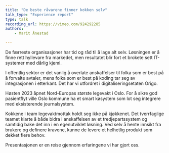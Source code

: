 ```yaml
---
title: "De beste råvarene finner kokken selv"
talk_type: "Experience report"
type: talk
recording_url: https://vimeo.com/924292285
authors:
    - Marit Ånestad

---
```

De færreste organisasjoner har tid og råd til å lage alt selv. Løsningen er å finne rett hyllevare fra markedet, men resultatet blir fort et brokete sett IT-systemer med dårlig kjemi.

I offentlig sektor er det vanlig å overlate anskaffelser til folka som er best på å forvalte avtaler, mens folka som er best på koding tar seg av integrasjonen i etterkant. Det har vi utfordret i digitaliseringsetaten Origo.

Høsten 2023 åpnet Nord-Europas største legevakt i Oslo. For å sikre god pasientflyt ville Oslo kommune ha et smart køsystem som lot seg integrere med eksisterende journalsystem.

Kokkene i team legevaktmottak holdt seg ikke på kjøkkenet. Det tverrfaglige teamet klarte å både bidra i anskaffelsen av et tredjepartssystem og samtidig bake det inn i en egenutviklet løsning.  Ved selv å hente innsikt fra brukere og definere kravene, kunne de levere et helhetlig produkt som dekket flere behov.

Presentasjonen er en reise gjennom erfaringene vi har gjort oss. 
